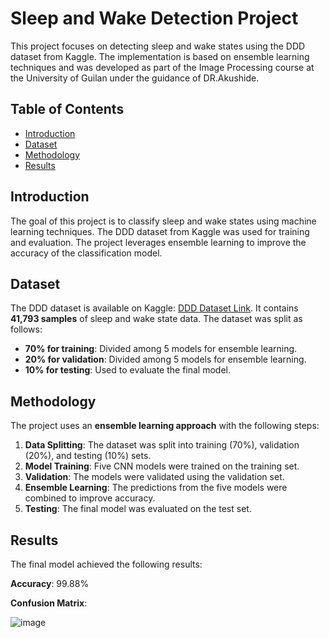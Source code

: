 # Sleep and Wake Detection Project

This project focuses on detecting sleep and wake states using the DDD dataset from Kaggle. The implementation is based on ensemble learning techniques and was developed as part of the Image Processing course at the University of Guilan under the guidance of DR.Akushide.

## Table of Contents
- [Introduction](#introduction)
- [Dataset](#dataset)
- [Methodology](#methodology)
- [Results](#results)

## Introduction
The goal of this project is to classify sleep and wake states using machine learning techniques. The DDD dataset from Kaggle was used for training and evaluation. The project leverages ensemble learning to improve the accuracy of the classification model.

## Dataset
The DDD dataset is available on Kaggle: [DDD Dataset Link]([https://www.kaggle.com/datasets/...](https://www.kaggle.com/datasets/ismailnasri20/driver-drowsiness-dataset-ddd)). It contains **41,793 samples** of sleep and wake state data. The dataset was split as follows:
- **70% for training**: Divided among 5 models for ensemble learning.
- **20% for validation**: Divided among 5 models for ensemble learning.
- **10% for testing**: Used to evaluate the final model.

## Methodology
The project uses an **ensemble learning approach** with the following steps:
1. **Data Splitting**: The dataset was split into training (70%), validation (20%), and testing (10%) sets.
2. **Model Training**: Five CNN models were trained on the training set.
3. **Validation**: The models were validated using the validation set.
4. **Ensemble Learning**: The predictions from the five models were combined to improve accuracy.
5. **Testing**: The final model was evaluated on the test set.

## Results
   The final model achieved the following results:
   
   **Accuracy**: 99.88%
   
   **Confusion Matrix**:
   
   ![image](https://github.com/user-attachments/assets/be3a8213-a2e4-4b9d-ae98-ba5ca5c0fb57)

